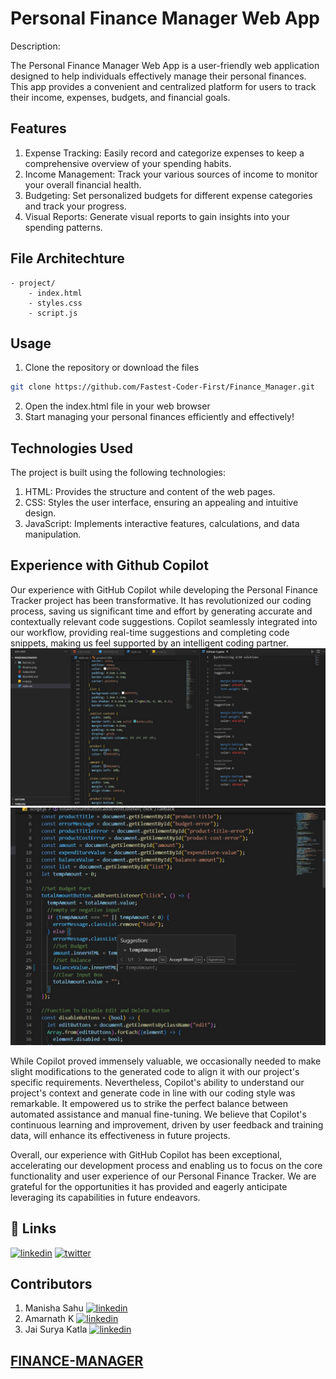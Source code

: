 # Personal Finance Manager Web App

Description:

The Personal Finance Manager Web App is a user-friendly web application designed to help individuals effectively manage their personal finances. This app provides a convenient and centralized platform for users to track their income, expenses, budgets, and financial goals.

## Features

1. Expense Tracking: Easily record and categorize expenses to keep a comprehensive overview of your spending habits.
2. Income Management: Track your various sources of income to monitor your overall financial health.
3. Budgeting: Set personalized budgets for different expense categories and track your progress.
4. Visual Reports: Generate visual reports to gain insights into your spending patterns.

## File Architechture

    - project/
        - index.html
        - styles.css
        - script.js

## Usage

1. Clone the repository or download the files

```bash
git clone https://github.com/Fastest-Coder-First/Finance_Manager.git
```

2. Open the index.html file in your web browser
3. Start managing your personal finances efficiently and effectively!

## Technologies Used

The project is built using the following technologies:

1. HTML: Provides the structure and content of the web pages.
2. CSS: Styles the user interface, ensuring an appealing and intuitive design.
3. JavaScript: Implements interactive features, calculations, and data manipulation.

## Experience with Github Copilot

Our experience with GitHub Copilot while developing the Personal Finance Tracker project has been transformative. It has revolutionized our coding process, saving us significant time and effort by generating accurate and contextually relevant code suggestions.
Copilot seamlessly integrated into our workflow, providing real-time suggestions and completing code snippets, making us feel supported by an intelligent coding partner.
![Screenshot 1](./WhatsApp%20Image%202023-06-24%20at%2017.30.21.jpeg)
![Screenshot 2](./WhatsApp%20Image%202023-06-24%20at%2017.35.10.jpeg)

While Copilot proved immensely valuable, we occasionally needed to make slight modifications to the generated code to align it with our project's specific requirements. Nevertheless, Copilot's ability to understand our project's context and generate code in line with our coding style was remarkable. It empowered us to strike the perfect balance between automated assistance and manual fine-tuning.
We believe that Copilot's continuous learning and improvement, driven by user feedback and training data, will enhance its effectiveness in future projects.

Overall, our experience with GitHub Copilot has been exceptional, accelerating our development process and enabling us to focus on the core functionality and user experience of our Personal Finance Tracker. We are grateful for the opportunities it has provided and eagerly anticipate leveraging its capabilities in future endeavors.

## 🔗 Links

[![linkedin](https://img.shields.io/badge/linkedin-0A66C2?style=for-the-badge&logo=linkedin&logoColor=white)](https://www.linkedin.com/in/himanshu-gupta-4a5942201/)
[![twitter](https://img.shields.io/badge/twitter-1DA1F2?style=for-the-badge&logo=twitter&logoColor=white)](https://twitter.com/himanshu4030)

## Contributors

1. Manisha Sahu [![linkedin](https://img.shields.io/badge/linkedin-0A66C2?style=for-the-badge&logo=linkedin&logoColor=white)](https://www.linkedin.com/in/manisha-sahu-5575b9205/)
2. Amarnath K [![linkedin](https://img.shields.io/badge/linkedin-0A66C2?style=for-the-badge&logo=linkedin&logoColor=white)](https://www.linkedin.com/in/amarnath-k-232878210/)
3. Jai Surya Katla [![linkedin](https://img.shields.io/badge/linkedin-0A66C2?style=for-the-badge&logo=linkedin&logoColor=white)](https://www.linkedin.com/in/jaisurya-katla/)

## [FINANCE-MANAGER](https://turbo-adventure-l5pp1j7.pages.github.io/)
